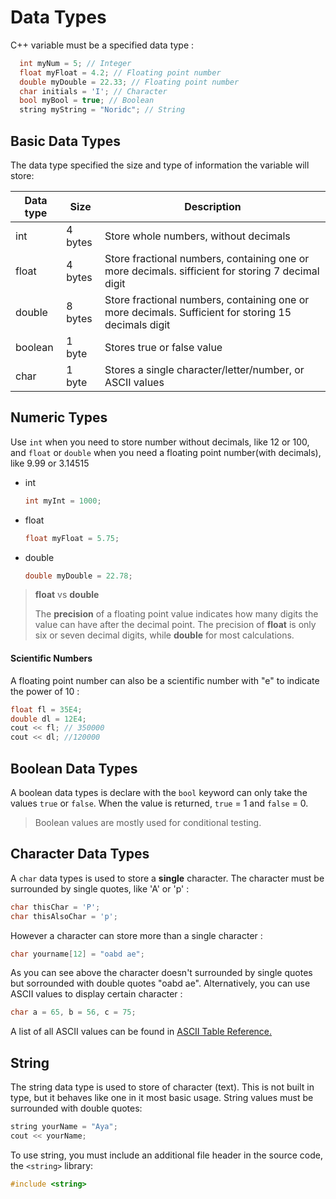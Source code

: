 # Data Types

C++ variable must be a specified data type :

```c++
  int myNum = 5; // Integer
  float myFloat = 4.2; // Floating point number
  double myDouble = 22.33; // Floating point number
  char initials = 'I'; // Character
  bool myBool = true; // Boolean
  string myString = "Noridc"; // String
```

## Basic Data Types

The data type specified the size and type of information the variable will store:

| Data type | Size    | Description                                                                                         |
| --------- | ------- | --------------------------------------------------------------------------------------------------- |
| int       | 4 bytes | Store whole numbers, without decimals                                                               |
| float     | 4 bytes | Store fractional numbers, containing one or more decimals. sifficient for storing 7 decimal digit   |
| double    | 8 bytes | Store fractional numbers, containing one or more decimals. Sufficient for storing 15 decimals digit |
| boolean   | 1 byte  | Stores true or false value                                                                          |
| char      | 1 byte  | Stores a single character/letter/number, or ASCII values                                            |

## Numeric Types

Use `int` when you need to store number without decimals, like 12 or 100, and `float` or `double` when you need a floating point number(with decimals), like 9.99 or 3.14515

-   int
    ```c++
    int myInt = 1000;
    ```
-   float
    ```c++
    float myFloat = 5.75;
    ```
-   double
    ```c++
    double myDouble = 22.78;
    ```

> **float** vs **double**
>
> The **precision** of a floating point value indicates how many digits the value can have after the decimal point. The precision of **float** is only six or seven decimal digits, while **double** for most calculations.

#### Scientific Numbers

A floating point number can also be a scientific number with "e" to indicate the power of 10 :

```c++
float fl = 35E4;
double dl = 12E4;
cout << fl; // 350000
cout << dl; //120000
```

## Boolean Data Types

A boolean data types is declare with the `bool` keyword can only take the values `true` or `false`. When the value is returned, `true` = 1 and `false` = 0.

> Boolean values are mostly used for conditional testing.

## Character Data Types

A `char` data types is used to store a **single** character. The character must be surrounded by single quotes, like 'A' or 'p' :

```c++
char thisChar = 'P';
char thisAlsoChar = 'p';
```

However a character can store more than a single character :

```c++
char yourname[12] = "oabd ae";
```

As you can see above the character doesn't surrounded by single quotes but sorrounded with double quotes "oabd ae".
Alternatively, you can use ASCII values to display certain character :

```c++
char a = 65, b = 56, c = 75;
```

A list of all ASCII values can be found in [ASCII Table Reference.](https://www.w3schools.com/charsets/ref_html_ascii.asp)

## String

The string data type is used to store of character (text). This is not built in type, but it behaves like one in it most basic usage. String values must be surrounded with double quotes:

```c++
string yourName = "Aya";
cout << yourName;
```

To use string, you must include an additional file header in the source code, the `<string>` library:

```c++
#include <string>
```
